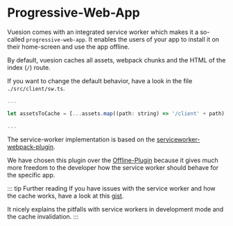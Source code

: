 # Progressive-Web-App

Vuesion comes with an integrated service worker which makes it a so-called `progressive-web-app`.
It enables the users of your app to install it on their home-screen and use the app offline.

By default, vuesion caches all assets, webpack chunks and the HTML of the index (`/`) route.

If you want to change the default behavior, have a look in the file `./src/client/sw.ts`.

```js
...

let assetsToCache = [...assets.map((path: string) => '/client' + path), '../', '../manifest.json'];

...
```

The service-worker implementation is based on the [serviceworker-webpack-plugin](https://github.com/oliviertassinari/serviceworker-webpack-plugin).

We have chosen this plugin over the [Offline-Plugin](https://github.com/NekR/offline-plugin) because it gives much more
freedom to the developer how the service worker should behave for the specific app.

::: tip Further reading
If you have issues with the service worker and how the cache works, have a look at this [gist](https://gist.github.com/Rich-Harris/fd6c3c73e6e707e312d7c5d7d0f3b2f9).

It nicely explains the pitfalls with service workers in development mode and the cache invalidation.
:::
